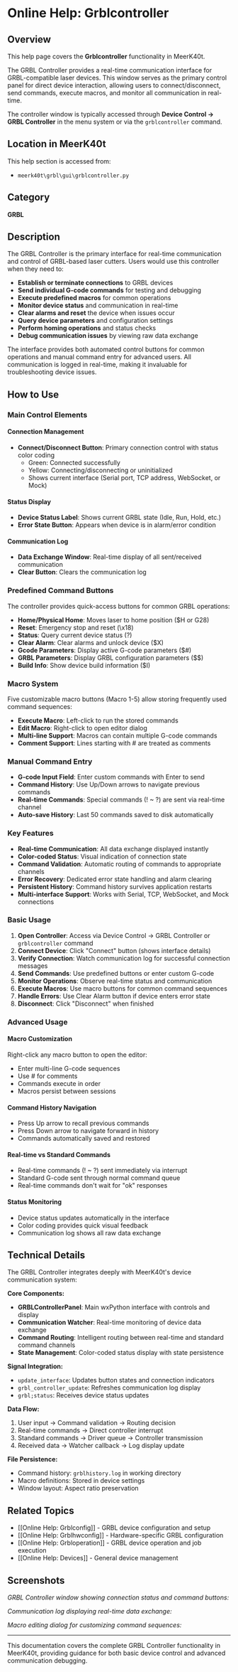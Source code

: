 # Online Help: Grblcontroller

## Overview

This help page covers the **Grblcontroller** functionality in MeerK40t.

The GRBL Controller provides a real-time communication interface for GRBL-compatible laser devices. This window serves as the primary control panel for direct device interaction, allowing users to connect/disconnect, send commands, execute macros, and monitor all communication in real-time.

The controller window is typically accessed through **Device Control → GRBL Controller** in the menu system or via the `grblcontroller` command.

## Location in MeerK40t

This help section is accessed from:
- `meerk40t\grbl\gui\grblcontroller.py`

## Category

**GRBL**

## Description

The GRBL Controller is the primary interface for real-time communication and control of GRBL-based laser cutters. Users would use this controller when they need to:

- **Establish or terminate connections** to GRBL devices
- **Send individual G-code commands** for testing and debugging
- **Execute predefined macros** for common operations
- **Monitor device status** and communication in real-time
- **Clear alarms and reset** the device when issues occur
- **Query device parameters** and configuration settings
- **Perform homing operations** and status checks
- **Debug communication issues** by viewing raw data exchange

The interface provides both automated control buttons for common operations and manual command entry for advanced users. All communication is logged in real-time, making it invaluable for troubleshooting device issues.

## How to Use

### Main Control Elements

#### Connection Management
- **Connect/Disconnect Button**: Primary connection control with status color coding
  - Green: Connected successfully
  - Yellow: Connecting/disconnecting or uninitialized
  - Shows current interface (Serial port, TCP address, WebSocket, or Mock)

#### Status Display
- **Device Status Label**: Shows current GRBL state (Idle, Run, Hold, etc.)
- **Error State Button**: Appears when device is in alarm/error condition

#### Communication Log
- **Data Exchange Window**: Real-time display of all sent/received communication
- **Clear Button**: Clears the communication log

### Predefined Command Buttons

The controller provides quick-access buttons for common GRBL operations:

- **Home/Physical Home**: Moves laser to home position ($H or G28)
- **Reset**: Emergency stop and reset (\x18)
- **Status**: Query current device status (?)
- **Clear Alarm**: Clear alarms and unlock device ($X)
- **Gcode Parameters**: Display active G-code parameters ($#)
- **GRBL Parameters**: Display GRBL configuration parameters ($$)
- **Build Info**: Show device build information ($I)

### Macro System

Five customizable macro buttons (Macro 1-5) allow storing frequently used command sequences:

- **Execute Macro**: Left-click to run the stored commands
- **Edit Macro**: Right-click to open editor dialog
- **Multi-line Support**: Macros can contain multiple G-code commands
- **Comment Support**: Lines starting with # are treated as comments

### Manual Command Entry

- **G-code Input Field**: Enter custom commands with Enter to send
- **Command History**: Use Up/Down arrows to navigate previous commands
- **Real-time Commands**: Special commands (! ~ ?) are sent via real-time channel
- **Auto-save History**: Last 50 commands saved to disk automatically

### Key Features

- **Real-time Communication**: All data exchange displayed instantly
- **Color-coded Status**: Visual indication of connection state
- **Command Validation**: Automatic routing of commands to appropriate channels
- **Error Recovery**: Dedicated error state handling and alarm clearing
- **Persistent History**: Command history survives application restarts
- **Multi-interface Support**: Works with Serial, TCP, WebSocket, and Mock connections

### Basic Usage

1. **Open Controller**: Access via Device Control → GRBL Controller or `grblcontroller` command
2. **Connect Device**: Click "Connect" button (shows interface details)
3. **Verify Connection**: Watch communication log for successful connection messages
4. **Send Commands**: Use predefined buttons or enter custom G-code
5. **Monitor Operations**: Observe real-time status and communication
6. **Execute Macros**: Use macro buttons for common command sequences
7. **Handle Errors**: Use Clear Alarm button if device enters error state
8. **Disconnect**: Click "Disconnect" when finished

### Advanced Usage

#### Macro Customization
Right-click any macro button to open the editor:
- Enter multi-line G-code sequences
- Use # for comments
- Commands execute in order
- Macros persist between sessions

#### Command History Navigation
- Press Up arrow to recall previous commands
- Press Down arrow to navigate forward in history
- Commands automatically saved and restored

#### Real-time vs Standard Commands
- Real-time commands (! ~ ?) sent immediately via interrupt
- Standard G-code sent through normal command queue
- Real-time commands don't wait for "ok" responses

#### Status Monitoring
- Device status updates automatically in the interface
- Color coding provides quick visual feedback
- Communication log shows all raw data exchange

## Technical Details

The GRBL Controller integrates deeply with MeerK40t's device communication system:

**Core Components:**
- **GRBLControllerPanel**: Main wxPython interface with controls and display
- **Communication Watcher**: Real-time monitoring of device data exchange
- **Command Routing**: Intelligent routing between real-time and standard command channels
- **State Management**: Color-coded status display with state persistence

**Signal Integration:**
- `update_interface`: Updates button states and connection indicators
- `grbl_controller_update`: Refreshes communication log display
- `grbl;status`: Receives device status updates

**Data Flow:**
1. User input → Command validation → Routing decision
2. Real-time commands → Direct controller interrupt
3. Standard commands → Driver queue → Controller transmission
4. Received data → Watcher callback → Log display update

**File Persistence:**
- Command history: `grblhistory.log` in working directory
- Macro definitions: Stored in device settings
- Window layout: Aspect ratio preservation

## Related Topics

- [[Online Help: Grblconfig]] - GRBL device configuration and setup
- [[Online Help: Grblhwconfig]] - Hardware-specific GRBL configuration
- [[Online Help: Grbloperation]] - GRBL device operation and job execution
- [[Online Help: Devices]] - General device management

## Screenshots

*GRBL Controller window showing connection status and command buttons:*

*Communication log displaying real-time data exchange:*

*Macro editing dialog for customizing command sequences:*

---

This documentation covers the complete GRBL Controller functionality in MeerK40t, providing guidance for both basic device control and advanced communication debugging.
